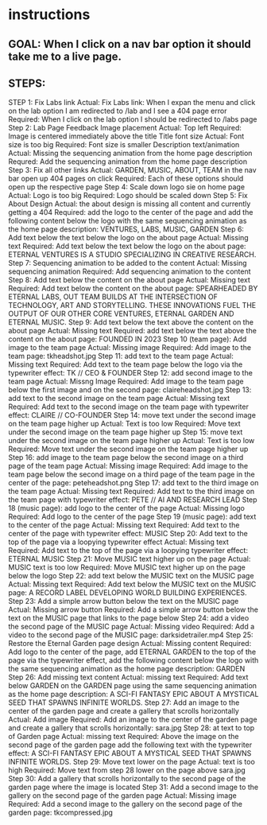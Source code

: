 # instructions

## GOAL: When I click on a nav bar option it should take me to a live page.

## STEPS: 
STEP 1: Fix Labs link 
Actual: Fix Labs link: When I expan the menu and click on the lab option I am redirected to /lab and I see a 404 page error
Required: When I click on the lab option I should be redirected to /labs page
Step 2: Lab Page Feedback
Image placement
Actual: Top left 
Required: Image is centered immediately above the title
Title font size
Actual: Font size is too big 
Required: Font size is smaller
Description text/animation
Actual: Missing the sequencing animation from the home page description
Requred: Add the sequencing animation from the home page description
Step 3: Fix all other links 
Actual: GARDEN, MUSIC, ABOUT, TEAM in the nav bar open up 404 pages on click 
Required: Each of these options should open up the respective page 
Step 4: Scale down logo sie on home page 
Actual: Logo is too big 
Required: Logo should be scaled down 
Step 5: Fix About Design 
Actual: the about design is missing all content and currently getting a 404
Required: add the logo to the center of the page and add the following content below the logo with the same sequencing animation as the home page description: VENTURES, LABS, MUSIC, GARDEN
Step 6: Add text below the text below the logo on the about page
Actual: Missing text 
Required: Add text below the text below the logo on the about page: ETERNAL VENTURES IS A STUDIO SPECIALIZING IN CREATIVE RESEARCH.  
Step 7: Sequencing animation to be added to the content
Actual: Missing sequencing animation 
Required: Add sequencing animation to the content 
Step 8: Add text below the content on the about page
Actual: Missing text
Required: Add text below the content on the about page: SPEARHEADED BY ETERNAL LABS, OUT TEAM BUILDS AT THE INTERSECTION OF TECHNOLOGY, ART AND STORYTELLING. THESE INNOVATIONS FUEL THE OUTPUT OF OUR OTHER CORE VENTURES, ETERNAL GARDEN AND ETERNAL MUSIC.
Step 9: Add text below the text above the content on the about page
Actual: Missing text
Required: add text below the text above the content on the about page: FOUNDED IN 2023
Step 10 (team page): Add image to the team page
Actual: Missing image
Required: Add image to the team page: tkheadshot.jpg
Step 11: add text to the team page
Actual: Missing text
Required: Add text to the team page below the logo via the typewriter effect: TK // CEO & FOUNDER
Step 12: add second image to the team page
Actual: Missng Image
Required: Add image to the team page below the first image and on the second page: claireheadshot.jpg
Step 13: add text to the second image on the team page
Actual: Missing text
Required: Add text to the second image on the team page with typewriter effect: CLAIRE // CO-FOUNDER
Step 14: move text under the second image on the team page higher up
Actual: Text is too low
Required: Move text under the second image on the team page higher up
Step 15: move text under the second image on the team page higher up
Actual: Text is too low
Required: Move text under the second image on the team page higher up
Step 16: add image to the team page below the second image on a third page of the team page
Actual: Missing image
Required: Add image to the team page below the second image on a third page of the team page in the center of the page: peteheadshot.png
Step 17: add text to the third image on the team page
Actual: Missing text
Required: Add text to the third image on the team page with typewriter effect: PETE // AI AND RESEARCH LEAD
Step 18 (music page): add logo to the center of the page
Actual: Missing logo
Required: Add logo to the center of the page
Step 19 (music page): add text to the center of the page
Actual: Missing text
Required: Add text to the center of the page with typewriter effect: MUSIC
Step 20: Add text to the top of the page via a loopying typewriter effect
Actual: Missing text
Required: Add text to the top of the page via a loopying typewriter effect: ETERNAL MUSIC
Step 21: Move MUSIC text higher up on the page
Actual: MUSIC text is too low
Required: Move MUSIC text higher up on the page below the logo 
Step 22: add text below the MUSIC text on the MUSIC page
Actual: Missing text
Required: Add text below the MUSIC text on the MUSIC page: A RECORD LABEL DEVELOPING WORLD BUILDING EXPERIENCES. 
Step 23: Add a simple arrow button below the text on the MUSIC page
Actual: Missing arrow button
Required: Add a simple arrow button below the text on the MUSIC page that links to the page below
Step 24: add a video the second page of the MUSIC page
Actual: Missing video
Required: Add a video to the second page of the MUSIC page: darksidetrailer.mp4
Step 25: Restore the Eternal Garden page design
Actual: Missing content
Required: Add logo to the center of the page, add ETERNAL GARDEN to the top of the page via the typewriter effect, add the following content below the logo with the same sequencing animation as the home page description: GARDEN
Step 26: Add missing text content
Actual: missing text
Required: Add text below GARDEN on the GARDEN page using the same sequencing animation as the home page description: A SCI-FI FANTASY EPIC ABOUT A MYSTICAL SEED THAT SPAWNS INFINITE WORLDS. 
Step 27: Add an image to the center of the garden page and create a gallery that scrolls horizontally
Actual: Add image
Required: Add an image to the center of the garden page and create a gallery that scrolls horizontally: sara.jpg
Step 28: at text to top of Garden page
Actual: missing text
Required: Above the image on the second page of the garden page add the following text with the typewriter effect: A SCI-FI FANTASY EPIC ABOUT A MYSTICAL SEED THAT SPAWNS INFINITE WORLDS. 
Step 29: Move text lower on the page
Actual: text is too high
Required: Move text from step 28 lower on the page above sara.jpg
Step 30: Add a gallery that scrolls horizontally to the second page of the garden page where the image is located
Step 31: Add a second image to the gallery on the second page of the garden page
Actual: Missing image
Required: Add a second image to the gallery on the second page of the garden page: tkcompressed.jpg